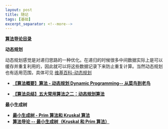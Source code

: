 ```yaml
---
layout: post
title: 随记
tags: [基础]
excerpt_separator: <!--more-->
---
```


<!--more-->

[**算法导论目录**](https://blog.csdn.net/xdpost/article/details/2962364)

**动态规划**

动态规划感觉是对递归思路的一种优化。在递归的时候很多中间数据实际上是可以缓存并重复利用的，因此就可以将这些数据记录下来防止重复计算。当然动态规划也有适用范围，具体可见 [维基百科-动态规划]([https://zh.wikipedia.org/wiki/%E5%8A%A8%E6%80%81%E8%A7%84%E5%88%92](https://zh.wikipedia.org/wiki/动态规划))

- [**【算法概要】算法 - 动态规划 Dynamic Programming-- 从菜鸟到老鸟**](https://blog.csdn.net/u013309870/article/details/75193592)

- [**【算法总结】五大常用算法之二：动态规划算法**](https://www.cnblogs.com/steven_oyj/archive/2010/05/22/1741374.html)

  

**最小生成树**

- [**最小生成树 - Prim 算法和 Kruskal 算法**](https://www.cnblogs.com/biyeymyhjob/archive/2012/07/30/2615542.html)
- [**算法导论 -- 最小生成树（Kruskal 和 Prim 算法）**](https://blog.csdn.net/luoshixian099/article/details/51908175)

